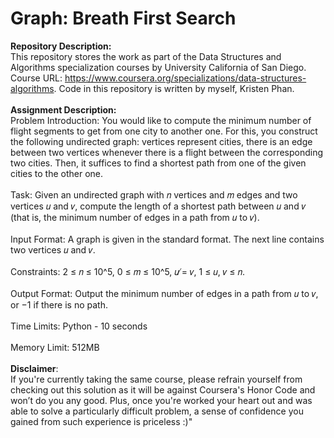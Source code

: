# Graph: Breath First Search

__Repository Description:__
<br/>
This repository stores the work as part of the Data Structures and Algorithms specialization courses by University California of San Diego. Course URL: https://www.coursera.org/specializations/data-structures-algorithms. Code in this repository is written by myself, Kristen Phan.
<br/>
<br/>
__Assignment Description:__
<br/>
Problem Introduction:
You would like to compute the minimum number of flight segments to get from one city to another one. For
this, you construct the following undirected graph: vertices represent cities, there is an edge between two
vertices whenever there is a flight between the corresponding two cities. Then, it suffices to find a shortest
path from one of the given cities to the other one.
<br/>
<br/>
Task: Given an undirected graph with 𝑛 vertices and 𝑚 edges and two vertices 𝑢 and 𝑣, compute the length
of a shortest path between 𝑢 and 𝑣 (that is, the minimum number of edges in a path from 𝑢 to 𝑣).
<br/>
<br/>
Input Format: A graph is given in the standard format. The next line contains two vertices 𝑢 and 𝑣.
<br/>
<br/>
Constraints: 2 ≤ 𝑛 ≤ 10^5, 0 ≤ 𝑚 ≤ 10^5, 𝑢 ̸= 𝑣, 1 ≤ 𝑢, 𝑣 ≤ 𝑛.
<br/>
<br/>
Output Format: Output the minimum number of edges in a path from 𝑢 to 𝑣, or −1 if there is no path.
<br/>
<br/>
Time Limits: Python - 10 seconds
<br/>
<br/>
Memory Limit: 512MB
<br/>
<br/>
__Disclaimer__: 
<br/>
If you're currently taking the same course, please refrain yourself from checking out this solution as it will be against Coursera's Honor Code and won’t do you any good. Plus, once you're worked your heart out and was able to solve a particularly difficult problem, a sense of confidence you gained from such experience is priceless :)"
